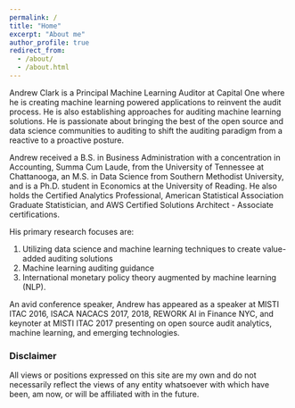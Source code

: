 ```yaml
---
permalink: /
title: "Home"
excerpt: "About me"
author_profile: true
redirect_from: 
  - /about/
  - /about.html
---
```


Andrew Clark is a Principal Machine Learning Auditor at Capital One where he is creating machine learning powered applications to reinvent the audit process. He is also establishing approaches for auditing machine learning solutions. He is passionate about bringing the best of the open source and data science communities to auditing to shift the auditing paradigm from a reactive to a proactive posture. 

Andrew received a B.S. in Business Administration with a concentration in Accounting, Summa Cum Laude, from the University of Tennessee at Chattanooga, an M.S. in Data Science from Southern Methodist University, and is a Ph.D. student in Economics at the University of Reading. He also holds the Certified Analytics Professional, American Statistical Association Graduate Statistician, and AWS Certified Solutions Architect - Associate certifications. 

His primary research focuses are: 
1. Utilizing data science and machine learning techniques to create value-added auditing solutions
2. Machine learning auditing guidance
3. International monetary policy theory augmented by machine learning (NLP). 

An avid conference speaker, Andrew has appeared as a speaker at MISTI ITAC 2016, ISACA NACACS 2017, 2018, REWORK AI in Finance NYC, and keynoter at MISTI ITAC 2017 presenting on open source audit analytics, machine learning, and emerging technologies.


### Disclaimer
All views or positions expressed on this site are my own and do not necessarily reflect the views of any entity whatsoever with which have been, am now, or will be affiliated with in the future.
